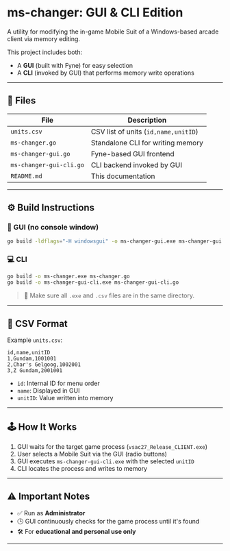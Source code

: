# ms-changer: GUI & CLI Edition

A utility for modifying the in-game Mobile Suit of a Windows-based arcade client via memory editing.

This project includes both:
- A **GUI** (built with Fyne) for easy selection
- A **CLI** (invoked by GUI) that performs memory write operations

---

## 📁 Files

| File                     | Description                                  |
|--------------------------|----------------------------------------------|
| `units.csv`              | CSV list of units (`id,name,unitID`)         |
| `ms-changer.go`          | Standalone CLI for writing memory            |
| `ms-changer-gui.go`      | Fyne-based GUI frontend                      |
| `ms-changer-gui-cli.go`  | CLI backend invoked by GUI                   |
| `README.md`              | This documentation                           |

---

## ⚙️ Build Instructions

### 🔲 GUI (no console window)

```bash
go build -ldflags="-H windowsgui" -o ms-changer-gui.exe ms-changer-gui.go
```

### 💻 CLI

```bash
go build -o ms-changer.exe ms-changer.go
go build -o ms-changer-gui-cli.exe ms-changer-gui-cli.go
```

> 🔔 Make sure all `.exe` and `.csv` files are in the same directory.

---

## 📄 CSV Format

Example `units.csv`:

```csv
id,name,unitID
1,Gundam,1001001
2,Char's Gelgoog,1002001
3,Z Gundam,2001001
```

- `id`: Internal ID for menu order
- `name`: Displayed in GUI
- `unitID`: Value written into memory

---

## 🕹️ How It Works

1. GUI waits for the target game process (`vsac27_Release_CLIENT.exe`)
2. User selects a Mobile Suit via the GUI (radio buttons)
3. GUI executes `ms-changer-gui-cli.exe` with the selected `unitID`
4. CLI locates the process and writes to memory

---

## ⚠️ Important Notes

- ✅ Run as **Administrator**
- 🕒 GUI continuously checks for the game process until it's found
- 🛠️ For **educational and personal use only**

---
